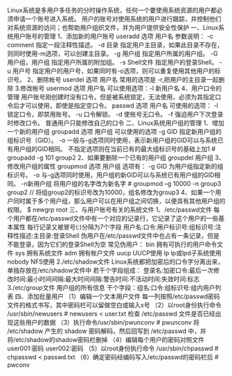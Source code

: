 Linux系统是多用户多任务的分时操作系统，任何一个要使用系统资源的用户都必须申请一个账号进入系统。
用户的账号对使用系统的用户进行跟踪，并控制他们对系统资源的访问；也帮助用户组织文件，并为用户提供安全性保护
一、Linux系统用户账号的管理
              1、添加新的用户账号
                        useradd 选项 用户名
                        参数说明：
                                  -c comment 指定一段注释性描述。
                                  -d 目录 指定用户主目录，如果此目录不存在，则同时使用-m选项，可以创建主目录。
                                  -g 用户组 指定用户所属的用户组。
                                  -G 用户组，用户组 指定用户所属的附加组。
                                  -s Shell文件 指定用户的登录Shell。
                                  -u 用户号 指定用户的用户号，如果同时有-o选项，则可以重复使用其他用户的标识号。
              2、删除帐号
                        userdel 选项 用户名
                        常用的选项是 -r,把用户的主目录一起删除
              3.修改帐号
                        usermod 选项 用户名
                        可以使用选项：-l 新用户名
              4、用户口令的管理
                        用户账号刚创建时没有口令，但是被系统锁定，无法使用，必须为其指定口令后才可以使用，即使是指定空口令。
                        passwd 选项 用户名
                        可使用的选项：
                                    -l 锁定口令，即禁用账号。
                                    -u 口令解锁。
                                    -d 使账号无口令。
                                    -f 强迫用户下次登录时修改口令。
                        普通用户只能修改自己的口令
二、Linux系统用户组的管理
            1、增加一个新的用户组
                        groupadd 选项 用户组
                        可以使用的选项
                                      -g GID 指定新用户组的组标识号（GID）。
                                      -o 一般与-g选项同时使用，表示新用户组的GID可以与系统已有用户组的GID相同。
                         不指定选项则在当前已有的最大组标识号的基础上加1
                         # groupadd -g 101 group2
             2、如果要删除一个已有的用户组
                          groupdel 用户组
             3、修改用户组的属性
                          groupmod 选项 用户组
                          选项有：
                                  -g GID 为用户组指定新的组标识号。
                                  -o 与-g选项同时使用，用户组的新GID可以与系统已有用户组的GID相同。
                                  -n新用户组 将用户组的名字改为新名字
                                  # groupmod –g 10000 -n group3 group2   // 将组group2的标识号改为10000，组名修改为group3
             4、如果一个用户同时属于多个用户组，那么用户可以在用户组之间切换，以便具有其他用户组的权限。
                           $ newgrp root
三、与用户账号有关的系统文件
              1、/etc/passwd文件
                        每个用户都在/etc/passwd文件中有一个对应的记录行，它记录了这个用户的一些基本属性
                        每行记录又被冒号(:)分隔为7个字段
                                    用户名:口令:用户标识号:组标识号:注释性描述:主目录:登录Shell
                        伪用户在/etc/passwd文件中也占有一条记录，但是不能登录，因为它们的登录Shell为空
                        常见伪用户：
                                    bin 拥有可执行的用户命令文件 
                                    sys 拥有系统文件 
                                    adm 拥有帐户文件 
                                    uucp UUCP使用 
                                    lp lp或lpd子系统使用 
                                    nobody NFS使用
               2./etc/shadow文件
                        Linux系统都把加密后的口令字分离出来，单独存放在/etc/shadow文件中
                        若干个字段组成：
                                        登录名:加密口令:最后一次修改时间:最小时间间隔:最大时间间隔:警告时间:不活动时间:失效时间:标志
               3./etc/group文件
                        用户组的所有信息
                        干个字段：组名:口令:组标识号:组内用户列表
四、添加批量用户
                （1）编辑一个文本用户文件
                          每一列按照/etc/passwd密码文件的格式书写，其中密码栏可以留做空白或输入x号
                （2）以root身份执行命令 /usr/sbin/newusers
                          # newusers < user.txt
                          检查 /etc/passwd 文件是否已经出现这些用户的数据
                 （3）执行命令/usr/sbin/pwunconv
                          # pwunconv
                          将 /etc/shadow 产生的 shadow 密码解码，然后回写到 /etc/passwd 中，并将/etc/shadow的shadow密码栏删掉
                  （4）编辑每个用户的密码对照文件
                          user001:密码
                          user002:密码
                   （5）以root身份执行命令 /usr/sbin/chpasswd
                           # chpasswd < passwd.txt
                    （6）确定密码经编码写入/etc/passwd的密码栏后
                            # pwconv
                  
                          
           
              
